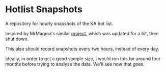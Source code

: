 # Hotlist Snapshots
A repository for hourly snapshots of the KA hot list.

Inspired by MrMagma's similar [project](https://github.com/MrMagma/KA-Hotlist-Data), which was updated for a bit, then shut down.

This also should record snapshots every two hours, instead of every day.

Ideally, in order to get a good sample size, I would run this for around four months before trying to analyse the data. We'll see how that goes.
